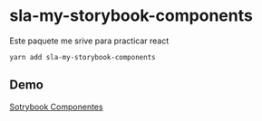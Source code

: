 # sla-my-storybook-components

Este paquete me srive para practicar react

```
yarn add sla-my-storybook-components
```
## Demo
[Sotrybook Componentes](https://github.com/reactCursoSLA/sb-components)
